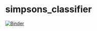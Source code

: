 # simpsons_classifier
[![Binder](https://mybinder.org/badge_logo.svg)](https://mybinder.org/v2/gh/segadeds/simpsons_classifier/HEAD)
